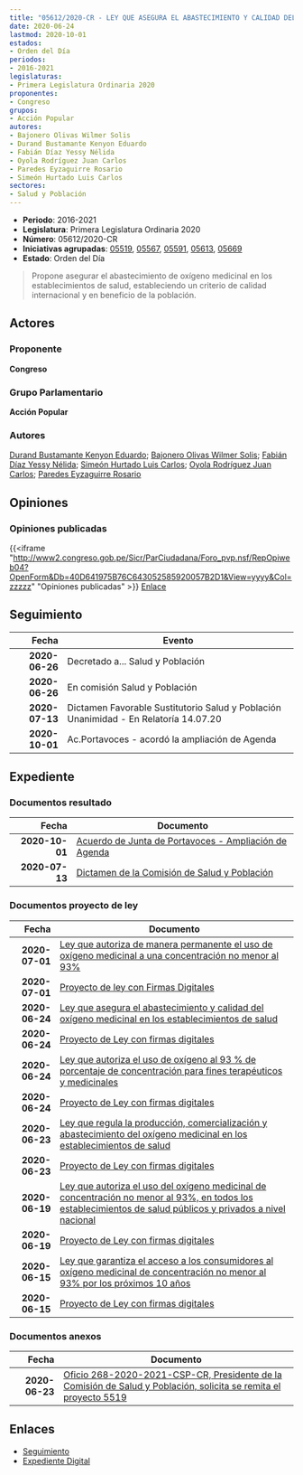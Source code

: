 ```yaml
---
title: "05612/2020-CR - LEY QUE ASEGURA EL ABASTECIMIENTO Y CALIDAD DEL OXÍGENO MEDICINAL EN LOS ESTABLECIMIENTOS DE SALUD"
date: 2020-06-24
lastmod: 2020-10-01
estados:
- Orden del Día
periodos:
- 2016-2021
legislaturas:
- Primera Legislatura Ordinaria 2020
proponentes:
- Congreso
grupos:
- Acción Popular
autores:
- Bajonero Olivas Wilmer Solis
- Durand Bustamante Kenyon Eduardo
- Fabián Díaz Yessy Nélida
- Oyola Rodríguez Juan Carlos
- Paredes Eyzaguirre Rosario
- Simeón Hurtado Luis Carlos
sectores:
- Salud y Población
---
```

- **Periodo**: 2016-2021
- **Legislatura**: Primera Legislatura Ordinaria 2020
- **Número**: 05612/2020-CR
- **Iniciativas agrupadas**: [05519](../../05500/05519), [05567](../../05500/05567), [05591](../../05500/05591), [05613](../../05600/05613), [05669](../../05600/05669)
- **Estado**: Orden del Día

> Propone asegurar el abastecimiento de oxígeno medicinal en los establecimientos de salud, estableciendo un criterio de calidad internacional y en beneficio de la población.


## Actores

### Proponente

**Congreso**

### Grupo Parlamentario

**Acción Popular**

### Autores

[Durand Bustamante Kenyon Eduardo](mailto:mailto:kdurand@congreso.gob.pe); [Bajonero Olivas Wilmer Solis](mailto:mailto:wbajonero@congreso.gob.pe); [Fabián Díaz Yessy Nélida](mailto:mailto:yfabian@congreso.gob.pe); [Simeón Hurtado Luis Carlos](mailto:mailto:lsimeon@congreso.gob.pe); [Oyola Rodríguez Juan Carlos](mailto:mailto:joyola@congreso.gob.pe); [Paredes Eyzaguirre Rosario](mailto:mailto:rparedes@congreso.gob.pe)

## Opiniones

### Opiniones publicadas

{{<iframe "http://www2.congreso.gob.pe/Sicr/ParCiudadana/Foro_pvp.nsf/RepOpiweb04?OpenForm&Db=40D641975B76C643052585920057B2D1&View=yyyy&Col=zzzzz" "Opiniones publicadas" >}}
[Enlace](http://www2.congreso.gob.pe/Sicr/ParCiudadana/Foro_pvp.nsf/RepOpiweb04?OpenForm&Db=40D641975B76C643052585920057B2D1&View=yyyy&Col=zzzzz)


## Seguimiento

| Fecha | Evento |
|------:|--------|
| **2020-06-26** | Decretado a... Salud y Población |
| **2020-06-26** | En comisión Salud y Población |
| **2020-07-13** | Dictamen Favorable Sustitutorio Salud y Población Unanimidad - En Relatoría 14.07.20 |
| **2020-10-01** | Ac.Portavoces - acordó la ampliación de Agenda |

## Expediente

### Documentos resultado

| Fecha | Documento |
|------:|-----------|
| **2020-10-01** | [Acuerdo de Junta de Portavoces - Ampliación de Agenda](https://leyes.congreso.gob.pe/Documentos/2016_2021/Acuerdos/Junta_Portavoces/AJP05519-20201001.pdf) |
| **2020-07-13** | [Dictamen de la Comisión de Salud y Población](http://www.leyes.congreso.gob.pe/Documentos/2016_2021/Dictamenes/Proyectos_de_Ley/05519DC21MAY_20200713.pdf) |

### Documentos proyecto de ley

| Fecha | Documento |
|------:|-----------|
| **2020-07-01** | [Ley que autoriza de manera permanente el uso de oxígeno medicinal a una concentración no menor al 93%](http://www.leyes.congreso.gob.pe/Documentos/2016_2021/Proyectos_de_Ley_y_de_Resoluciones_Legislativas/PL05669-20200701.pdf) |
| **2020-07-01** | [Proyecto de ley con Firmas Digitales](http://www.leyes.congreso.gob.pe/Documentos/2016_2021/Proyectos_de_Ley_y_de_Resoluciones_Legislativas/Proyectos_Firmas_digitales/PL05669.pdf) |
| **2020-06-24** | [Ley que asegura el abastecimiento y calidad del oxígeno medicinal en los establecimientos de salud](http://www.leyes.congreso.gob.pe/Documentos/2016_2021/Proyectos_de_Ley_y_de_Resoluciones_Legislativas/PL05612-20200624.pdf) |
| **2020-06-24** | [Proyecto de Ley con firmas digitales](http://www.leyes.congreso.gob.pe/Documentos/2016_2021/Proyectos_de_Ley_y_de_Resoluciones_Legislativas/Proyectos_Firmas_digitales/PL05612.pdf) |
| **2020-06-24** | [Ley que autoriza el uso de oxígeno al 93 % de porcentaje de concentración para fines terapéuticos y medicinales](http://www.leyes.congreso.gob.pe/Documentos/2016_2021/Proyectos_de_Ley_y_de_Resoluciones_Legislativas/PL05613-20200624.pdf) |
| **2020-06-24** | [Proyecto de Ley con firmas digitales](http://www.leyes.congreso.gob.pe/Documentos/2016_2021/Proyectos_de_Ley_y_de_Resoluciones_Legislativas/Proyectos_Firmas_digitales/PL05613.pdf) |
| **2020-06-23** | [Ley que regula la producción, comercialización y abastecimiento del oxígeno medicinal en los establecimientos de salud](http://www.leyes.congreso.gob.pe/Documentos/2016_2021/Proyectos_de_Ley_y_de_Resoluciones_Legislativas/PL05591-20200623.pdf) |
| **2020-06-23** | [Proyecto de Ley con firmas digitales](http://www.leyes.congreso.gob.pe/Documentos/2016_2021/Proyectos_de_Ley_y_de_Resoluciones_Legislativas/Proyectos_Firmas_digitales/PL05591.pdf) |
| **2020-06-19** | [Ley que autoriza el uso del oxígeno medicinal de concentración no menor al 93%, en todos los establecimientos de salud públicos y privados a nivel nacional](http://www.leyes.congreso.gob.pe/Documentos/2016_2021/Proyectos_de_Ley_y_de_Resoluciones_Legislativas/PL05567-20200619.pdf) |
| **2020-06-19** | [Proyecto de Ley con firmas digitales](http://www.leyes.congreso.gob.pe/Documentos/2016_2021/Proyectos_de_Ley_y_de_Resoluciones_Legislativas/Proyectos_Firmas_digitales/PL05567.pdf) |
| **2020-06-15** | [Ley que garantiza el acceso a los consumidores al oxígeno medicinal de concentración no menor al 93% por los próximos 10 años](http://www.leyes.congreso.gob.pe/Documentos/2016_2021/Proyectos_de_Ley_y_de_Resoluciones_Legislativas/PL05519_20200615.pdf) |
| **2020-06-15** | [Proyecto de Ley con firmas digitales](http://www.leyes.congreso.gob.pe/Documentos/2016_2021/Proyectos_de_Ley_y_de_Resoluciones_Legislativas/Proyectos_Firmas_digitales/PL05519.pdf) |

### Documentos anexos

| Fecha | Documento |
|------:|-----------|
| **2020-06-23** | [Oficio 268-2020-2021-CSP-CR, Presidente de la Comisión de Salud y Población, solicita se remita el proyecto 5519](http://www.leyes.congreso.gob.pe/Documentos/2016_2021/Consejo_Directivo/Documentos_de_Congresistas/OFICIO-268-2020-2021-CSP-CR-SALUD.pdf) |

## Enlaces

- [Seguimiento](http://www2.congreso.gob.pe/Sicr/TraDocEstProc/CLProLey2016.nsf/f7fff46988ca05b1052578e100829cc7/432bf395dd94b052052585920070d252?OpenDocument)
- [Expediente Digital](http://www2.congreso.gob.pe/Sicr/TraDocEstProc/Expvirt_2011.nsf/visbusqptramdoc1621/05612?opendocument)

